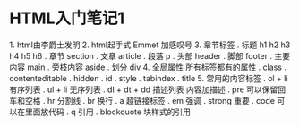 <h1> HTML入门笔记1 </h1>
1. html由李爵士发明
2. html起手式 Emmet 加感叹号
3. 章节标签 
  . 标题 h1 h2 h3 h4 h5 h6
	. 章节 section
	. 文章 article 
	. 段落 p
	. 头部 header
	. 脚部 footer
	. 主要内容 main
	. 旁枝内容 aside
	. 划分  div
4. 全局属性  所有标签都有的属性
  . class
	. contenteditable
	. hidden
	. id 
	. style
	. tabindex
	. title
5. 常用的内容标签
  . ol + li 有序列表
	. ul + li 无序列表
	. dl + dt + dd 描述列表 内容加描述
	. pre 可以保留回车和空格
	. hr 分割线
	. br 换行
	. a 超链接标签
	. em 强调 
	. strong 重要
	. code 可以在里面放代码
	. q 引用
	. blockquote 块样式的引用
